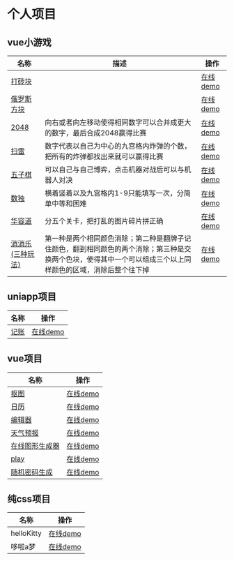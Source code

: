 # 个人项目
## vue小游戏
<table>
<thead>
<th>名称</th>
<th>描述</th>

<th>操作</th>

</thead>
<tbody>
<tr>
<td><a href="https://github.com/fanbingbing16/zhangyanling.github.io/tree/master/src/components/blockBreaker"  target="_blank">打砖块</a></td>
<td></td>
<td><a href="/#/blockBreaker">在线demo</a></td>
</tr>
<tr>
<td><a href="https://github.com/fanbingbing16/zhangyanling.github.io/tree/master/src/components/Tetris"  target="_blank">俄罗斯方块</a></td>
<td></td>

<td><a href="/#/tetris">在线demo</a></td>
</tr>
<tr>
<td><a href="https://github.com/fanbingbing16/zhangyanling.github.io/tree/master/src/components/2048Game"  target="_blank">2048</a></td>
<td>向右或者向左移动使得相同数字可以合并成更大的数字，最后合成2048赢得比赛</td>

<td><a href="/#/2048">在线demo</a></td>
</tr>
<tr>
<td><a href="https://github.com/fanbingbing16/zhangyanling.github.io/tree/master/src/components/mineDlearance"  target="_blank">扫雷</a></td>
<td>数字代表以自己为中心的九宫格内炸弹的个数，把所有的炸弹都找出来就可以赢得比赛</td>

<td><a href="/#/mineDlearance">在线demo</a></td>
</tr>
<tr>
<td><a href="https://github.com/fanbingbing16/zhangyanling.github.io/tree/master/src/components/gobang"  target="_blank">五子棋</a></td>
<td>可以自己与自己博弈，点击机器对战后可以与机器人对决</td>

<td><a href="/#/gobang">在线demo</a></td>
</tr>
<tr>
<td><a href="https://github.com/fanbingbing16/zhangyanling.github.io/tree/master/src/components/Sudoku"  target="_blank">数独</a></td>
<td>横着竖着以及九宫格内1-9只能填写一次，分简单中等和困难</td>

<td><a href="/#/Sudoku">在线demo</a></td>
</tr>
<tr>
<td><a href="https://github.com/fanbingbing16/zhangyanling.github.io/tree/master/src/components/huarongRoad"  target="_blank">华容道</a></td>
<td>分五个关卡，把打乱的图片碎片拼正确</td>

<td><a href="/#/huarongRoad">在线demo</a></td>
</tr>
<tr>
<td><a href="https://github.com/fanbingbing16/zhangyanling.github.io/tree/master/src/components/xiaoxiaole"  target="_blank">消消乐(三种玩法)</a></td>
<td>第一种是两个相同颜色消除；第二种是翻牌子记住颜色，翻到相同颜色的两个消除；第三种是交换两个色块，使得其中一个可以组成三个以上同样颜色的区域，消除后整个往下掉</td>

<td><a href="/#/xiaoxiaole">在线demo</a></td>
</tr>
</tbody>
</table>

## uniapp项目
<table>
<thead>
<th>名称</th>
<th>操作</th>

</thead>
<tbody>
<tr>
<td><a href="https://github.com/fanbingbing16/accounting"  target="_blank">记账</a></td>
<td><a href="http://zhangyanling.top"   target="_blank">在线demo</a></td>
</tr>
</tbody>
</table>

## vue项目
<table>
<thead>
<th>名称</th>
<th>操作</th>

</thead>
<tbody>
<tr>
<td><a href="https://github.com/fanbingbing16/zhangyanling.github.io/tree/master/src/components/cutout/index.vue"  target="_blank">抠图</a></td>
<td><a href="/#/cutout">在线demo</a></td>
</tr>
<tr>
<td><a href="https://github.com/fanbingbing16/zhangyanling.github.io/tree/master/src/components/calendar.vue"  target="_blank">日历</a></td>
<td><a href="/#/calendar">在线demo</a></td>
</tr>
<!-- <tr>
<td><a href="https://github.com/fanbingbing16/zhangyanling.github.io/tree/master/src/components/Timer.vue"  target="_blank">计时器</a></td>
<td><a href="/#/timer">在线demo</a></td>
</tr> -->
<tr>
<td><a href="https://github.com/fanbingbing16/zhangyanling.github.io/tree/master/src/components/editor"  target="_blank">编辑器</a></td>
<td><a href="/#/editor">在线demo</a></td>
</tr>
<tr>
<td><a href="https://github.com/fanbingbing16/zhangyanling.github.io/tree/master/src/components/tianqi"  target="_blank">天气预报</a></td>
<td><a href="/#/tianqi">在线demo</a></td>
</tr>
<tr>
<td><a href="https://github.com/fanbingbing16/zhangyanling.github.io/tree/master/src/components/Triangle"  target="_blank">在线图形生成器</a></td>
<td><a href="/#/triangle">在线demo</a></td>
</tr>
<tr>
<td><a href="https://github.com/fanbingbing16/zhangyanling.github.io/tree/master/src/components/play"  target="_blank">play</a></td>
<td><a href="/#/play2">在线demo</a></td>
</tr>
<tr>
<td><a href="https://github.com/fanbingbing16/zhangyanling.github.io/tree/master/src/components/randomPass"  target="_blank">随机密码生成</a></td>
<td><a href="/#/randomPass">在线demo</a></td>
</tr>
</tbody>
</table>


## 纯css项目
<table>
<thead>
<th>名称</th>
<th>操作</th>

</thead>
<tbody>
<tr>
<td><a>helloKitty</a></td>
<td><a href="/#/helloKitty">在线demo</a></td>
</tr>
<tr>

<td><a>哆啦a梦</a></td>
<td><a href="/#/duolam">在线demo</a></td>
</tr>
</tbody>
</table>



